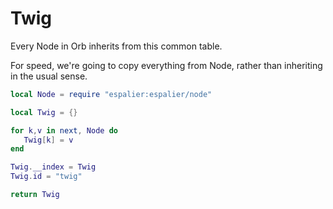 # Twig


Every Node in Orb inherits from this common table.


For speed, we're going to copy everything from Node, rather than inheriting in
the usual sense.

```lua
local Node = require "espalier:espalier/node"
```
```lua
local Twig = {}

for k,v in next, Node do
   Twig[k] = v
end

Twig.__index = Twig
Twig.id = "twig"
```
```lua
return Twig
```
